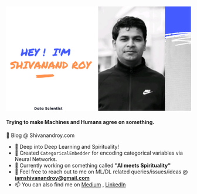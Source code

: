 ![alt text](https://github.com/Shivanandroy/ShivanandRoy/blob/master/Howard%20Ong.png)





#### Trying to make Machines and Humans agree on something.
👋 Blog @ Shivanandroy.com


- 🔭 Deep into Deep Learning and Spirituality! 
- 🌱 Created `CategoricalEmbedder` for encoding categorical variables via Neural Networks.
- 👯 Currently working on something called **"AI meets Spirituality"**
- 💬 Feel free to reach out to me on ML/DL related queries/issues/ideas @ **iamshivanandroy@gmail.com**
- 📫 You can also find me on [Medium](https://medium.com/@snrspeaks) , [LinkedIn](https://linkedin.com/in/snrspeaks)

